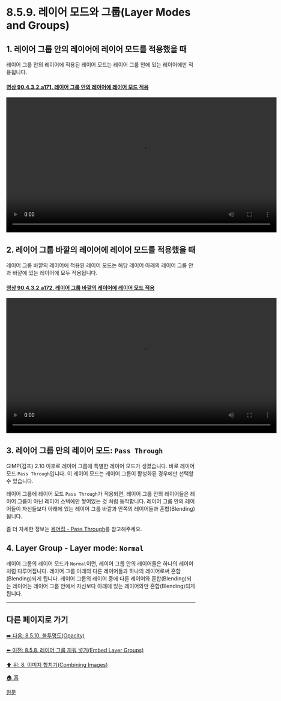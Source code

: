 # 8.5.9. 레이어 모드와 그룹(Layer Modes and Groups)

## 1. 레이어 그룹 안의 레이어에 레이어 모드를 적용했을 때
레이어 그룹 안의 레이어에 적용된 레이어 모드는 레이어 그룹 안에 있는 레이어에만 적용됩니다.

#### [영상 90.4.3.2.a171. 레이어 그룹 안의 레이어에 레이어 모드 적용](https://wonder13662.github.io/gimp/2.10.36_ko/90-04-03-layersx-02-layer_group.html#%EC%98%81%EC%83%81-90432a171-%EB%A0%88%EC%9D%B4%EC%96%B4-%EA%B7%B8%EB%A3%B9-%EC%95%88%EC%9D%98-%EB%A0%88%EC%9D%B4%EC%96%B4%EC%97%90-%EB%A0%88%EC%9D%B4%EC%96%B4-%EB%AA%A8%EB%93%9C-%EC%A0%81%EC%9A%A9)
<video controls="controls" width="720" src="https://github.com/wonder13662/gimp/assets/15767104/64014aa2-f75b-4ee4-afc6-5228029613c4"></video>

## 2. 레이어 그룹 바깥의 레이어에 레이어 모드를 적용했을 때
레이어 그룹 바깥의 레이어에 적용된 레이어 모드는 해당 레이어 아래의 레이어 그룹 안과 바깥에 있는 레이어에 모두 적용됩니다.

#### [영상 90.4.3.2.a172. 레이어 그룹 바깥의 레이어에 레이어 모드 적용](https://wonder13662.github.io/gimp/2.10.36_ko/90-04-03-layersx-02-layer_group.html#%EC%98%81%EC%83%81-90432a172-%EB%A0%88%EC%9D%B4%EC%96%B4-%EA%B7%B8%EB%A3%B9-%EB%B0%94%EA%B9%A5%EC%9D%98-%EB%A0%88%EC%9D%B4%EC%96%B4%EC%97%90-%EB%A0%88%EC%9D%B4%EC%96%B4-%EB%AA%A8%EB%93%9C-%EC%A0%81%EC%9A%A9)
<video controls="controls" width="720" src="https://github.com/wonder13662/gimp/assets/15767104/af44a9be-d32d-4723-b326-f5aaa8cb7d11"></video>

## 3. 레이어 그룹 만의 레이어 모드: `Pass Through`
GIMP(김프) 2.10 이후로 레이어 그룹에 특별한 레이어 모드가 생겼습니다. 바로 레이어 모드 `Pass Through`입니다. 이 레이어 모드는 레이어 그룹이 활성화된 경우에만 선택할 수 있습니다.

레이어 그룹에 레이어 모드 `Pass Through`가 적용되면, 레이어 그룹 안의 레이어들은 레이어 그룹이 아닌 레이어 스택에만 쌓여있는 것 처럼 동작합니다. 레이어 그룹 안의 레이어들이 자신들보다 아래에 있는 레이어 그룹 바깥과 안쪽의 레이어들과 혼합(Blending)됩니다.

좀 더 자세한 정보는 [용어집 - Pass Through](./19-glossaryx-pass_through.md)를 참고해주세요.

## 4. Layer Group - Layer mode: `Normal`
레이어 그룹의 레이어 모드가 `Normal`이면, 레이어 그룹 안의 레이어들은 하나의 레이어처럼 다루어집니다. 레이어 그룹 아래의 다른 레이어들과 하나의 레이어로써 혼합(Blending)되게 됩니다. 레이어 그룹의 레이어 중에 다른 레이어와 혼합(Blending)되는 레이어는 레이어 그룹 안에서 자신보다 아래에 있는 레이어와만 혼합(Blending)되게 됩니다.

***

## 다른 페이지로 가기
[➡️ 다음: 8.5.10. 불투명도(Opacity)](./08-05-layer-groupsx-10-opacity.md)

[⬅️ 이전: 8.5.8. 레이어 그룹 끼워 넣기(Embed Layer Groups)](./08-05-layer-groupsx-08-embed_layer_groups.md)

[⬆️ 위: 8. 이미지 합치기(Combining Images)](./08-00-combining-images.md)

[🏠 홈](./00-home.md)

[원문](https://docs.gimp.org/2.10/ko/gimp-layer-groups.html)
